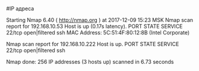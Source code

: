 #IP адреса <a name="99"></a>

Starting Nmap 6.40 ( http://nmap.org ) at 2017-12-09 15:23 MSK
Nmap scan report for 192.168.10.53
Host is up (0.17s latency).
PORT   STATE         SERVICE
22/tcp open|filtered ssh
MAC Address: 5C:51:4F:80:12:8B (Intel Corporate)

Nmap scan report for 192.168.10.222
Host is up.
PORT   STATE         SERVICE
22/tcp open|filtered ssh

Nmap done: 256 IP addresses (3 hosts up) scanned in 6.73 seconds
